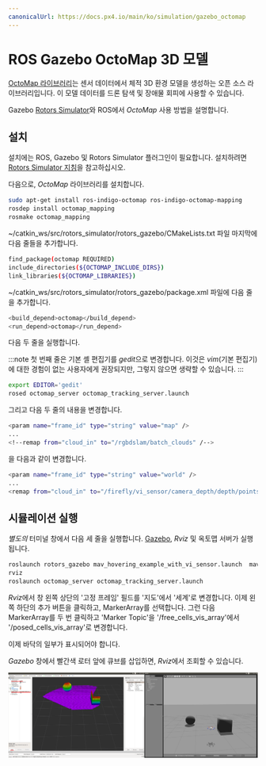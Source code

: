 ```yaml
---
canonicalUrl: https://docs.px4.io/main/ko/simulation/gazebo_octomap
---
```


# ROS Gazebo OctoMap 3D 모델

[OctoMap 라이브러리](http://octomap.github.io/)는 센서 데이터에서 체적 3D 환경 모델을 생성하는 오픈 소스 라이브러리입니다. 이 모델 데이터를 드론 탐색 및 장애물 회피에 사용할 수 있습니다.

Gazebo [Rotors Simulator](https://github.com/ethz-asl/rotors_simulator/wiki/RotorS-Simulator)와 ROS에서 *OctoMap* 사용 방법을 설명합니다.

## 설치

설치에는 ROS, Gazebo 및 Rotors Simulator 플러그인이 필요합니다. 설치하려면 [Rotors Simulator 지침](https://github.com/ethz-asl/rotors_simulator)을 참고하십시오.

다음으로, *OctoMap* 라이브러리를 설치합니다.
```sh
sudo apt-get install ros-indigo-octomap ros-indigo-octomap-mapping
rosdep install octomap_mapping
rosmake octomap_mapping
```

~/catkin_ws/src/rotors_simulator/rotors_gazebo/CMakeLists.txt 파일 마지막에 다음 줄들을 추가합니다.
```sh
find_package(octomap REQUIRED)
include_directories(${OCTOMAP_INCLUDE_DIRS})
link_libraries(${OCTOMAP_LIBRARIES})
```

~/catkin_ws/src/rotors_simulator/rotors_gazebo/package.xml 파일에 다음 줄을 추가합니다.
```sh
<build_depend>octomap</build_depend>
<run_depend>octomap</run_depend>
```

다음 두 줄을 실행합니다.

:::note
첫 번째 줄은 기본 셸 편집기를 *gedit*으로 변경합니다. 이것은 *vim*(기본 편집기)에 대한 경험이 없는 사용자에게 권장되지만, 그렇지 않으면 생략할 수 있습니다.
:::

```sh
export EDITOR='gedit'
rosed octomap_server octomap_tracking_server.launch
```
그리고 다음 두 줄의 내용을 변경합니다.

```sh
<param name="frame_id" type="string" value="map" />
...
<!--remap from="cloud_in" to="/rgbdslam/batch_clouds" /-->
```

을 다음과 같이 변경합니다.
```sh
<param name="frame_id" type="string" value="world" />
...
<remap from="cloud_in" to="/firefly/vi_sensor/camera_depth/depth/points" />
```


## 시뮬레이션 실행

*별도의* 터미널 창에서 다음 세 줄을 실행합니다. [Gazebo](../simulation/gazebo.md), *Rviz* 및 옥토맵 서버가 실행됩니다.

```sh
roslaunch rotors_gazebo mav_hovering_example_with_vi_sensor.launch  mav_name:=firefly
rviz
roslaunch octomap_server octomap_tracking_server.launch
```

*Rviz*에서 창 왼쪽 상단의 '고정 프레임' 필드를 '지도'에서 '세계'로 변경합니다. 이제 왼쪽 하단의 추가 버튼을 클릭하고, MarkerArray를 선택합니다. 그런 다음 MarkerArray를 두 번 클릭하고 'Marker Topic'을 '/free_cells_vis_array'에서 '/posed_cells_vis_array'로 변경합니다.

이제 바닥의 일부가 표시되어야 합니다.

*Gazebo* 창에서 빨간색 로터 앞에 큐브를 삽입하면, *Rviz*에서 조회할 수 있습니다.

![Gazebo OctoMap 예제](../../assets/simulation/octomap.png)

